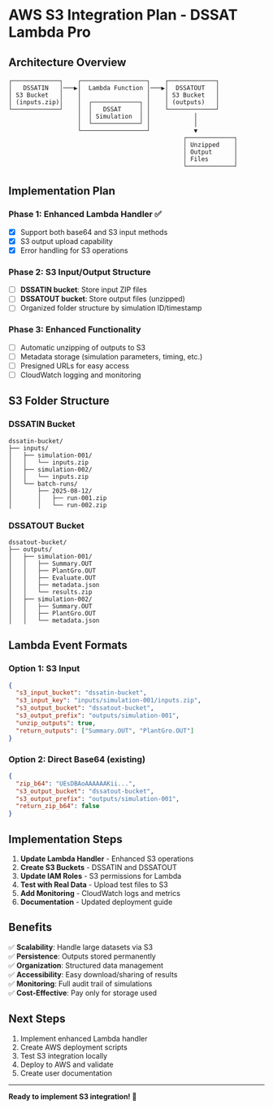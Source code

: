 # AWS S3 Integration Plan - DSSAT Lambda Pro

## Architecture Overview

```
┌─────────────┐    ┌──────────────────┐    ┌─────────────┐
│   DSSATIN   │───▶│  Lambda Function │───▶│  DSSATOUT   │
│ S3 Bucket   │    │                  │    │ S3 Bucket   │
│ (inputs.zip)│    │  ┌─────────────┐ │    │ (outputs)   │
└─────────────┘    │  │   DSSAT     │ │    └─────────────┘
                   │  │ Simulation  │ │            │
                   │  └─────────────┘ │            │
                   └──────────────────┘            ▼
                                                ┌─────────────┐
                                                │ Unzipped    │
                                                │ Output      │
                                                │ Files       │
                                                └─────────────┘
```

## Implementation Plan

### Phase 1: Enhanced Lambda Handler ✅
- [x] Support both base64 and S3 input methods
- [x] S3 output upload capability
- [x] Error handling for S3 operations

### Phase 2: S3 Input/Output Structure
- [ ] **DSSATIN bucket**: Store input ZIP files
- [ ] **DSSATOUT bucket**: Store output files (unzipped)
- [ ] Organized folder structure by simulation ID/timestamp

### Phase 3: Enhanced Functionality
- [ ] Automatic unzipping of outputs to S3
- [ ] Metadata storage (simulation parameters, timing, etc.)
- [ ] Presigned URLs for easy access
- [ ] CloudWatch logging and monitoring

## S3 Folder Structure

### DSSATIN Bucket
```
dssatin-bucket/
├── inputs/
│   ├── simulation-001/
│   │   └── inputs.zip
│   ├── simulation-002/
│   │   └── inputs.zip
│   └── batch-runs/
│       ├── 2025-08-12/
│       │   ├── run-001.zip
│       │   └── run-002.zip
```

### DSSATOUT Bucket
```
dssatout-bucket/
├── outputs/
│   ├── simulation-001/
│   │   ├── Summary.OUT
│   │   ├── PlantGro.OUT
│   │   ├── Evaluate.OUT
│   │   ├── metadata.json
│   │   └── results.zip
│   ├── simulation-002/
│   │   ├── Summary.OUT
│   │   ├── PlantGro.OUT
│   │   └── metadata.json
```

## Lambda Event Formats

### Option 1: S3 Input
```json
{
  "s3_input_bucket": "dssatin-bucket",
  "s3_input_key": "inputs/simulation-001/inputs.zip",
  "s3_output_bucket": "dssatout-bucket", 
  "s3_output_prefix": "outputs/simulation-001",
  "unzip_outputs": true,
  "return_outputs": ["Summary.OUT", "PlantGro.OUT"]
}
```

### Option 2: Direct Base64 (existing)
```json
{
  "zip_b64": "UEsDBAoAAAAAAKii...",
  "s3_output_bucket": "dssatout-bucket",
  "s3_output_prefix": "outputs/simulation-001", 
  "return_zip_b64": false
}
```

## Implementation Steps

1. **Update Lambda Handler** - Enhanced S3 operations
2. **Create S3 Buckets** - DSSATIN and DSSATOUT
3. **Update IAM Roles** - S3 permissions for Lambda
4. **Test with Real Data** - Upload test files to S3
5. **Add Monitoring** - CloudWatch logs and metrics
6. **Documentation** - Updated deployment guide

## Benefits

✅ **Scalability**: Handle large datasets via S3  
✅ **Persistence**: Outputs stored permanently  
✅ **Organization**: Structured data management  
✅ **Accessibility**: Easy download/sharing of results  
✅ **Monitoring**: Full audit trail of simulations  
✅ **Cost-Effective**: Pay only for storage used  

## Next Steps

1. Implement enhanced Lambda handler
2. Create AWS deployment scripts
3. Test S3 integration locally
4. Deploy to AWS and validate
5. Create user documentation

---

**Ready to implement S3 integration! 🚀**
